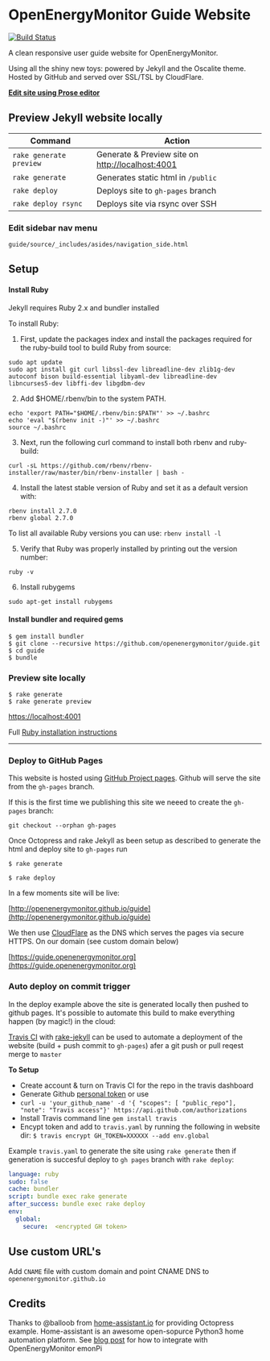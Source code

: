 # OpenEnergyMonitor Guide Website

[![Build Status](https://travis-ci.org/openenergymonitor/guide.svg?branch=master)](https://travis-ci.org/openenergymonitor/guide)

A clean responsive user guide website for OpenEnergyMonitor.

Using all the shiny new toys: powered by Jekyll and the Oscalite theme. Hosted by GitHub and served over SSL/TSL by CloudFlare.

**[Edit site using Prose editor](http://prose.io/#openenergymonitor/guide/edit/master/source)**

## Preview Jekyll website locally

| Command | Action |
|---|---|
| `rake generate preview` | Generate & Preview site on [http://localhost:4001](http://127.0.0.1:4001)
| `rake generate` | Generates static html in `/public`
| `rake deploy` | Deploys site to `gh-pages` branch
| `rake deploy rsync` | Deploys site via rsync over SSH

### Edit sidebar nav menu

`guide/source/_includes/asides/navigation_side.html`

## Setup

#### Install Ruby

Jekyll requires Ruby 2.x and bundler installed

To install Ruby:

1. First, update the packages index and install the packages required for the ruby-build tool to build Ruby from source:
```
sudo apt update
sudo apt install git curl libssl-dev libreadline-dev zlib1g-dev autoconf bison build-essential libyaml-dev libreadline-dev libncurses5-dev libffi-dev libgdbm-dev
```

2. Add $HOME/.rbenv/bin to the system PATH.
```
echo 'export PATH="$HOME/.rbenv/bin:$PATH"' >> ~/.bashrc
echo 'eval "$(rbenv init -)"' >> ~/.bashrc
source ~/.bashrc
```
3. Next, run the following curl command to install both rbenv and ruby-build:

`curl -sL https://github.com/rbenv/rbenv-installer/raw/master/bin/rbenv-installer | bash -`

4. Install the latest stable version of Ruby and set it as a default version with:

```
rbenv install 2.7.0
rbenv global 2.7.0
```

To list all available Ruby versions you can use: `rbenv install -l`

5. Verify that Ruby was properly installed by printing out the version number:

`ruby -v`

6. Install rubygems

`sudo apt-get install rubygems`

#### Install bundler and required gems

```
$ gem install bundler
$ git clone --recursive https://github.com/openenergymonitor/guide.git
$ cd guide
$ bundle
```

### Preview site locally

```
$ rake generate
$ rake generate preview
```

[https://localhost:4001](https://localhost:4001)

Full [Ruby installation instructions](https://www.ruby-lang.org/en/documentation/installation/)

***

### Deploy to GitHub Pages

This website is hosted using [GitHub Project pages](https://help.github.com/categories/github-pages-basics/). Github will serve the site from the `gh-pages` branch.

If this is the first time we publishing this site we neeed to create the `gh-pages` branch:

`git checkout --orphan gh-pages`

Once Octopress and rake Jekyll as been setup as described to generate the html and deploy site to `gh-pages` run

`$ rake generate`

`$ rake deploy`

In a few moments site will be live:

[http://openenergymonitor.github.io/guide](http://openenergymonitor.github.io/guide)

We then use [CloudFlare](https://www.cloudflare.com) as the DNS which serves the pages via secure HTTPS. On our domain (see custom domain below)

[https://guide.openenergymonitor.org](https://guide.openenergymonitor.org)


### Auto deploy on commit trigger

In the deploy example above the site is generated locally then pushed to github pages. It's possible to automate this build to make everything happen (by magic!) in the cloud:

[Travis CI](https://travis-ci.org) with [rake-jekyll](https://github.com/jirutka/rake-jekyll) can be used to automate a deployment of the website (build + push commit to `gh-pages`) afer a git push or pull reqest merge to `master`

**To Setup**

 - Create account & turn on Travis CI for the repo in the travis dashboard
 - Generate Github [personal token](https://github.com/settings/tokens) or use
  - `curl -u 'your_github_name' -d '{ "scopes": [ "public_repo"], "note": "Travis access"}' https://api.github.com/authorizations `
  - Install Travis command line `gem install travis`
  - Encypt token and add to `travis.yaml` by running the following in website dir: `$ travis encrypt GH_TOKEN=XXXXXX --add env.global`

Example `travis.yaml` to generate the site using `rake generate` then if generation is succesful deploy to `gh pages` branch with `rake deploy`:

```yaml
language: ruby
sudo: false
cache: bundler
script: bundle exec rake generate
after_success: bundle exec rake deploy
env:
  global:
    secure:  <encrypted GH token>

```

## Use custom URL's

Add `CNAME` file with custom domain and point CNAME DNS to `openenergymonitor.github.io`

## Credits

Thanks to @balloob from [home-assistant.io](http://home-assistant.io) for providing Octopress example. Home-assistant is an awesome open-sopurce Python3 home automation platform. See [blog post](http://openenergymonitor.blogspot.co.uk/2016/04/home-assistant-and-emonpi.html) for how to integrate with OpenEnergyMonitor emonPi
